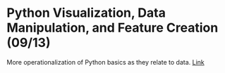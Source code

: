 Python Visualization, Data Manipulation, and Feature Creation (09/13)
============================

More operationalization of Python basics as they relate to data. [Link](../../sessions/session5)
